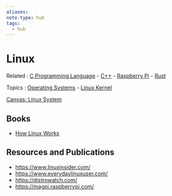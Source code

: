 ```yaml
---
aliases:
note-type: hub
tags:
  - hub
---
```


# Linux

Related : [C Programming Language](C%20Programming%20Language) - [C++](C++) - [Raspberry Pi](Raspberry%20Pi.md) - [Rust](4-hub-notes-🚉/Rust.md)

Topics : [Operating Systems](Operating%20Systems) - [Linux Kernel](../3-permanent-notes-🧲/Linux%20Kernel.md)

[Canvas: Linux System](../Linux%20System.canvas)

## Books

- [How Linux Works](../Readwise/How%20Linux%20Works.md)

## Resources and Publications

- <https://www.linuxinsider.com/>
- <https://www.everydaylinuxuser.com/>
- <https://distrowatch.com/>
- <https://magpi.raspberrypi.com/>
